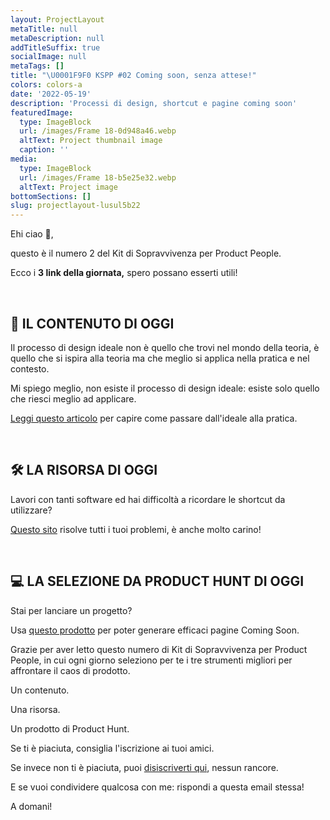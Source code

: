 ```yaml
---
layout: ProjectLayout
metaTitle: null
metaDescription: null
addTitleSuffix: true
socialImage: null
metaTags: []
title: "\U0001F9F0 KSPP #02 Coming soon, senza attese!"
colors: colors-a
date: '2022-05-19'
description: 'Processi di design, shortcut e pagine coming soon'
featuredImage:
  type: ImageBlock
  url: /images/Frame 18-0d948a46.webp
  altText: Project thumbnail image
  caption: ''
media:
  type: ImageBlock
  url: /images/Frame 18-b5e25e32.webp
  altText: Project image
bottomSections: []
slug: projectlayout-lusul5b22
---
```

Ehi ciao 👋,

questo è il numero 2 del Kit di Sopravvivenza per Product People.

Ecco i **3 link della giornata,** spero possano esserti utili!

​

## 📖 IL CONTENUTO DI OGGI

Il processo di design ideale non è quello che trovi nel mondo della teoria, è quello che si ispira alla teoria ma che meglio si applica nella pratica e nel contesto.

Mi spiego meglio, non esiste il processo di design ideale: esiste solo quello che riesci meglio ad applicare.

​[Leggi questo articolo](https://www.tedgoas.com/blog/product-design-process/?ref=refind) per capire come passare dall'ideale alla pratica.

​

## 🛠 LA RISORSA DI OGGI

Lavori con tanti software ed hai difficoltà a ricordare le shortcut da utilizzare?

​[Questo sito](https://shortcuts.design/) risolve tutti i tuoi problemi, è anche molto carino!

​

## 💻 LA SELEZIONE DA PRODUCT HUNT DI OGGI

Stai per lanciare un progetto?

Usa [questo prodotto](https://comingsoonkit.com/?ref=producthunt) per poter generare efficaci pagine Coming Soon.

Grazie per aver letto questo numero di Kit di Sopravvivenza per Product People, in cui ogni giorno seleziono per te i tre strumenti migliori per affrontare il caos di prodotto.

Un contenuto.

Una risorsa.

Un prodotto di Product Hunt.

Se ti è piaciuta, consiglia l'iscrizione ai tuoi amici.

Se invece non ti è piaciuta, puoi [disiscriverti qui](https://preview.convertkit-mail2.com/unsubscribe), nessun rancore.

E se vuoi condividere qualcosa con me: rispondi a questa email stessa!

A domani!
